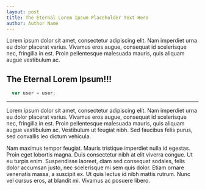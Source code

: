 ```yaml
---
layout: post
title: The Eternal Lorem Ipsum Placeholder Text Here
author: Author Name
---
```


Lorem ipsum dolor sit amet, consectetur adipiscing elit. Nam imperdiet urna eu dolor placerat varius. Vivamus eros augue, consequat id scelerisque nec, fringilla in est. Proin pellentesque malesuada mauris, quis aliquam augue vestibulum ac.

## The Eternal Lorem Ipsum!!!

```js
  var user = user;
```
-----

Lorem ipsum dolor sit amet, consectetur adipiscing elit. Nam imperdiet urna eu dolor placerat varius. Vivamus eros augue, consequat id scelerisque nec, fringilla in est. Proin pellentesque malesuada mauris, quis aliquam augue vestibulum ac. Vestibulum ut feugiat nibh. Sed faucibus felis purus, sed convallis leo dictum vehicula.

Nam maximus tempor feugiat. Mauris tristique imperdiet nulla id egestas. Proin eget lobortis magna. Duis consectetur nibh at elit viverra congue. Ut eu turpis enim. Suspendisse laoreet, diam sed consequat sodales, felis dolor accumsan justo, nec scelerisque mi sem quis dolor. Etiam ornare venenatis massa, a suscipit ex. Ut quis lectus id nibh mattis rutrum. Nunc vel cursus eros, at blandit mi. Vivamus ac posuere libero.
